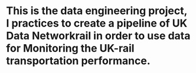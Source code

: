 # This is the data engineering project, I practices to create a pipeline of UK Data Networkrail in order to use data for Monitoring the UK-rail transportation performance.
